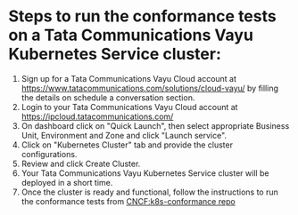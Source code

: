 # Steps to run the conformance tests on a Tata Communications Vayu Kubernetes Service cluster:
1. Sign up for a Tata Communications Vayu Cloud account at https://www.tatacommunications.com/solutions/cloud-vayu/ by filling the details on schedule a conversation section.
2. Login to your Tata Communications Vayu Cloud account at https://ipcloud.tatacommunications.com/
3. On dashboard click on "Quick Launch", then select appropriate Business Unit, Environment and Zone and click "Launch service".
4. Click on "Kubernetes Cluster" tab and provide the cluster configurations.
5. Review and click Create Cluster.
6. Your Tata Communications Vayu Kubernetes Service cluster will be deployed in a short time.
7. Once the cluster is ready and functional, follow the instructions to run the conformance tests from [CNCF:k8s-conformance repo](https://github.com/cncf/k8s-conformance/blob/master/instructions.md#running)
